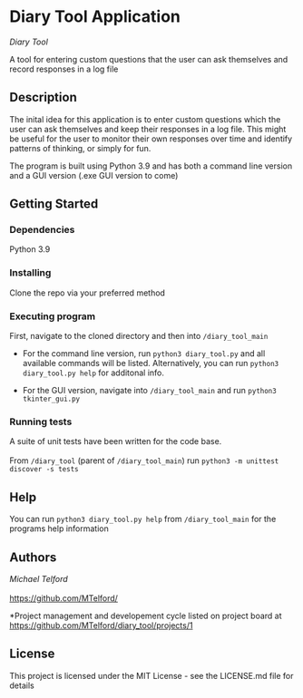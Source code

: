 # Diary Tool Application

_Diary Tool_

A tool for entering custom questions that the user can ask themselves and record responses in a log file

## Description

The inital idea for this application is to enter custom questions which the user can ask themselves and keep their responses in a log file.
This might be useful for the user to monitor their own responses over time and identify patterns of thinking, or simply for fun.

The program is built using Python 3.9 and has both a command line version and a GUI version (.exe GUI version to come)

## Getting Started

### Dependencies

Python 3.9 


### Installing

Clone the repo via your preferred method

### Executing program

First, navigate to the cloned directory and then into ```/diary_tool_main```

* For the command line version, run ```python3 diary_tool.py``` and all available commands will be listed. Alternatively, you can run ```python3 diary_tool.py help``` for additonal info.

* For the GUI version, navigate into ```/diary_tool_main``` and run ``` python3 tkinter_gui.py ```

### Running tests

A suite of unit tests have been written for the code base. <br></br>
From ```/diary_tool``` (parent of ```/diary_tool_main```) run ``` python3 -m unittest discover -s tests ```

## Help

You can run ```python3 diary_tool.py help``` from ```/diary_tool_main``` for the programs help information 

## Authors

_Michael Telford_ <br></br>
https://github.com/MTelford/

*Project management and developement cycle listed on project board at https://github.com/MTelford/diary_tool/projects/1

## License

This project is licensed under the MIT License - see the LICENSE.md file for details

